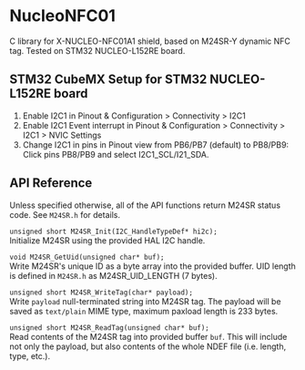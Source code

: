 # NucleoNFC01
C library for X-NUCLEO-NFC01A1 shield, based on M24SR-Y dynamic NFC tag. Tested on STM32 NUCLEO-L152RE board.

## STM32 CubeMX Setup for STM32 NUCLEO-L152RE board
1. Enable I2C1 in Pinout & Configuration > Connectivity > I2C1
2. Enable I2C1 Event interrupt in Pinout & Configuration > Connectivity > I2C1 > NVIC Settings
3. Change I2C1 in pins in Pinout view from PB6/PB7 (default) to PB8/PB9: Click pins PB8/PB9 and select I2C1_SCL/I21_SDA.

## API Reference
Unless specified otherwise, all of the API functions return M24SR status code. See `M24SR.h` for details.

`unsigned short M24SR_Init(I2C_HandleTypeDef* hi2c);`  
Initialize M24SR using the provided HAL I2C handle.

`void M24SR_GetUid(unsigned char* buf);`  
Write M24SR's unique ID as a byte array into the provided buffer. UID length is defined in `M24SR.h` as M24SR_UID_LENGTH (7 bytes).

`unsigned short M24SR_WriteTag(char* payload);`  
Write `payload` null-terminated string into M24SR tag. The payload will be saved as `text/plain` MIME type, maximum paxload length is 233 bytes.

`unsigned short M24SR_ReadTag(unsigned char* buf);`  
Read contents of the M24SR tag into provided buffer `buf`. This will include not only the payload, but also contents of the whole NDEF file (i.e. length, type, etc.).
